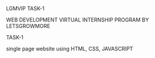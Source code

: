 LGMVIP TASK-1


WEB DEVELOPMENT VIRTUAL INTERNSHIP PROGRAM BY LETSGROWMORE

TASK-1 

single page website using HTML, CSS, JAVASCRIPT
